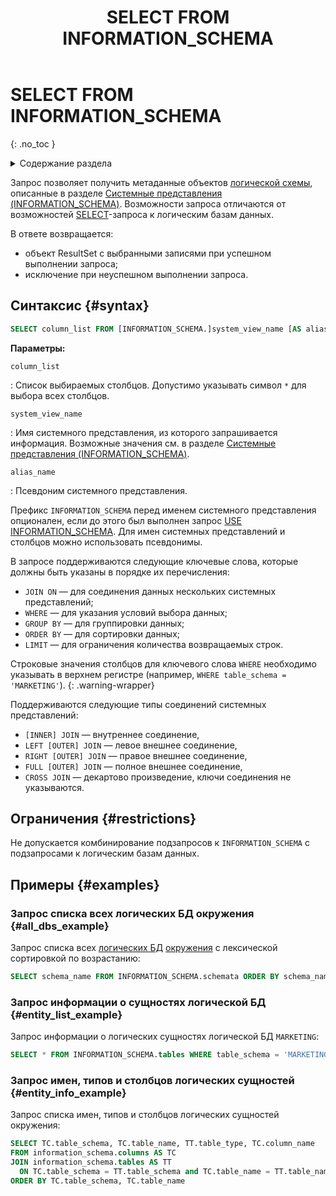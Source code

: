 ﻿---
layout: default
title: SELECT FROM INFORMATION_SCHEMA
nav_order: 43
parent: Запросы SQL+
grand_parent: Справочная информация
has_children: false
has_toc: false
---

# SELECT FROM INFORMATION_SCHEMA
{: .no_toc }

<details markdown="block">
  <summary>
    Содержание раздела
  </summary>
  {: .text-delta }
1. TOC
{:toc}
</details>

Запрос позволяет получить метаданные объектов [логической схемы](../../../overview/main_concepts/logical_schema/logical_schema.md), 
описанные в разделе [Системные представления (INFORMATION_SCHEMA)](../../system_views/system_views.md). 
Возможности запроса отличаются от возможностей [SELECT](../SELECT/SELECT.md)-запроса к логическим базам данных.

В ответе возвращается:
*   объект ResultSet c выбранными записями при успешном выполнении запроса;
*   исключение при неуспешном выполнении запроса.

## Синтаксис {#syntax}

```sql
SELECT column_list FROM [INFORMATION_SCHEMA.]system_view_name [AS alias_name]
```

**Параметры:**

`column_list`

: Список выбираемых столбцов. Допустимо указывать символ `*` для выбора всех столбцов.

`system_view_name`

: Имя системного представления, из которого запрашивается информация. Возможные
  значения см. в разделе [Системные представления (INFORMATION_SCHEMA)](../../system_views/system_views.md).

`alias_name`

: Псевдоним системного представления.

Префикс `INFORMATION_SCHEMA` перед именем системного представления опционален, если до этого был выполнен 
запрос [USE INFORMATION_SCHEMA](../USE_INFORMATION_SCHEMA/USE_INFORMATION_SCHEMA.md). Для имен системных 
представлений и столбцов можно использовать псевдонимы.

В запросе поддерживаются следующие ключевые слова, которые должны быть указаны в порядке их перечисления:
*   `JOIN ON` — для соединения данных нескольких системных представлений;
*   `WHERE` — для указания условий выбора данных;
*   `GROUP BY` — для группировки данных;
*   `ORDER BY` — для сортировки данных;
*   `LIMIT` — для ограничения количества возвращаемых строк.

Строковые значения столбцов для ключевого слова `WHERE` необходимо указывать в верхнем регистре 
(например, `WHERE table_schema = 'MARKETING'`).
{: .warning-wrapper}

Поддерживаются следующие типы соединений системных представлений:
*   `[INNER] JOIN` — внутреннее соединение,
*   `LEFT [OUTER] JOIN` — левое внешнее соединение,
*   `RIGHT [OUTER] JOIN` — правое внешнее соединение,
*   `FULL [OUTER] JOIN` — полное внешнее соединение,
*   `CROSS JOIN` — декартово произведение, ключи соединения не указываются.

## Ограничения {#restrictions}

Не допускается комбинирование подзапросов к `INFORMATION_SCHEMA` с подзапросами к логическим базам данных.

## Примеры {#examples}

### Запрос списка всех логических БД окружения {#all_dbs_example}

Запрос списка всех [логических БД](../../../overview/main_concepts/logical_db/logical_db.md) 
[окружения](../../../overview/main_concepts/environment/environment.md) 
с лексической сортировкой по возрастанию:
```sql
SELECT schema_name FROM INFORMATION_SCHEMA.schemata ORDER BY schema_name
```

### Запрос информации о сущностях логической БД {#entity_list_example}

Запрос информации о логических сущностях логической БД `MARKETING`:
```sql
SELECT * FROM INFORMATION_SCHEMA.tables WHERE table_schema = 'MARKETING'
```

### Запрос имен, типов и столбцов логических сущностей {#entity_info_example}

Запрос списка имен, типов и столбцов логических сущностей окружения:
```sql
SELECT TC.table_schema, TC.table_name, TT.table_type, TC.column_name
FROM information_schema.columns AS TC
JOIN information_schema.tables AS TT
  ON TC.table_schema = TT.table_schema and TC.table_name = TT.table_name
ORDER BY TC.table_schema, TC.table_name
```